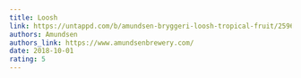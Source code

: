 ```yaml
---
title: Loosh
link: https://untappd.com/b/amundsen-bryggeri-loosh-tropical-fruit/2596360
authors: Amundsen
authors_link: https://www.amundsenbrewery.com/
date: 2018-10-01
rating: 5
---
```

